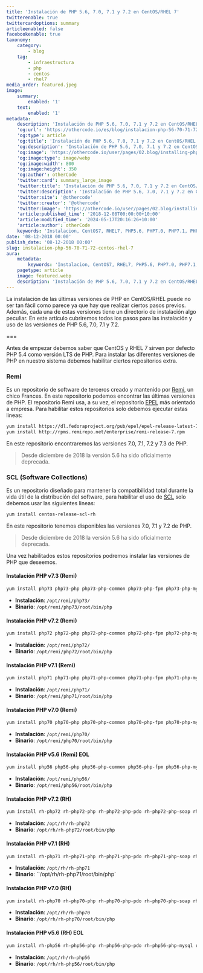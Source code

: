 ```yaml
---
title: 'Instalación de PHP 5.6, 7.0, 7.1 y 7.2 en CentOS/RHEL 7'
twitterenable: true
twittercardoptions: summary
articleenabled: false
facebookenable: true
taxonomy:
    category:
        - blog
    tag:
        - infraestructura
        - php
        - centos
        - rhel7
media_order: featured.jpeg
image:
    summary:
        enabled: '1'
    text:
        enabled: '1'
metadata:
    description: 'Instalación de PHP 5.6, 7.0, 7.1 y 7.2 en CentOS/RHEL 7 usando repositorios Remi, EPEL y SCL. '
    'og:url': 'https://othercode.io/es/blog/instalacion-php-56-70-71-72-centos-rhel-7'
    'og:type': article
    'og:title': 'Instalación de PHP 5.6, 7.0, 7.1 y 7.2 en CentOS/RHEL 7 | otherCode'
    'og:description': 'Instalación de PHP 5.6, 7.0, 7.1 y 7.2 en CentOS/RHEL 7 usando repositorios Remi, EPEL y SCL. '
    'og:image': 'https://othercode.io/user/pages/02.blog/installing-php-5-6-7-0-7-1-and-7-2-on-centos-rhel-7/featured.webp'
    'og:image:type': image/webp
    'og:image:width': 800
    'og:image:height': 350
    'og:author': otherCode
    'twitter:card': summary_large_image
    'twitter:title': 'Instalación de PHP 5.6, 7.0, 7.1 y 7.2 en CentOS/RHEL 7 | otherCode'
    'twitter:description': 'Instalación de PHP 5.6, 7.0, 7.1 y 7.2 en CentOS/RHEL 7 usando repositorios Remi, EPEL y SCL. '
    'twitter:site': '@othercode'
    'twitter:creator': '@othercode'
    'twitter:image': 'https://othercode.io/user/pages/02.blog/installing-php-5-6-7-0-7-1-and-7-2-on-centos-rhel-7/featured.webp'
    'article:published_time': '2018-12-08T00:00:00+10:00'
    'article:modified_time': '2024-05-17T20:16:26+10:00'
    'article:author': otherCode
    keywords: 'Instalacion, CentOS7, RHEL7, PHP5.6, PHP7.0, PHP7.1, PHP7, 2, EPEL, Remi, SCL'
date: '08-12-2018 00:00'
publish_date: '08-12-2018 00:00'
slug: instalacion-php-56-70-71-72-centos-rhel-7
aura:
    metadata:
        keywords: 'Instalacion, CentOS7, RHEL7, PHP5.6, PHP7.0, PHP7.1, PHP7, 2, EPEL, Remi, SCL'
    pagetype: article
    image: featured.webp
    description: 'Instalación de PHP 5.6, 7.0, 7.1 y 7.2 en CentOS/RHEL 7 usando repositorios Remi, EPEL y SCL. '
---
```


La instalación de las últimas versiones de PHP en CentOS/RHEL puede no ser tan fácil como parece ya que hay que realizar ciertos pasos previos. Además, cada una de estas versiones tiene un directorio de instalación algo peculiar. En este artículo cubriremos todos los pasos para las instalación y uso de las versiones de PHP 5.6, 7.0, 7.1 y 7.2.

===

Antes de empezar debemos saber que CentOS y RHEL 7 sirven por defecto PHP 5.4 como versión LTS de PHP. Para instalar las diferentes versiones de PHP en nuestro sistema debemos habilitar ciertos repositorios extra.

### Remi

Es un repositorio de software de terceros creado y mantenido por [Remi](https://blog.remirepo.net/), un chico Frances. En este repositorio podemos encontrar las últimas versiones de PHP. El repositorio Remi usa, a su vez, el repositorio [EPEL](https://fedoraproject.org/wiki/EPEL/es) más orientado a empresa. Para habilitar estos repositorios solo debemos ejecutar estas lineas:

```bash
yum install https://dl.fedoraproject.org/pub/epel/epel-release-latest-7.noarch.rpm
yum install http://rpms.remirepo.net/enterprise/remi-release-7.rpm
```

En este repositorio encontraremos las versiones 7.0, 7.1, 7.2 y 7.3 de PHP.

> Desde diciembre de 2018 la versión 5.6 ha sido oficialmente deprecada.

### SCL (Software Collections)

Es un repositorio diseñado para mantener la compatibilidad total durante la vida útil de la distribución del software, para habilitar el uso de [SCL](https://wiki.centos.org/AdditionalResources/Repositories/SCL) solo debemos usar las siguientes lineas:

```bash
yum install centos-release-scl-rh
```

En este repositorio tenemos disponibles las versiones 7.0, 7.1 y 7.2 de PHP.

> Desde diciembre de 2018 la versión 5.6 ha sido oficialmente deprecada.

Una vez habilitados estos repositorios podremos instalar las versiones de PHP que deseemos.

#### Instalación PHP v7.3 (Remi)

```bash
yum install php73 php73-php php73-php-common php73-php-fpm php73-php-mysql php73-php-pecl-memcache php73-php-pecl-memcached php73-php-gd php73-php-mbstring php73-php-mcrypt php73-php-xml php73-php-pecl-apc php73-php-cli php73-php-pear php73-php-pdo
```

* **Instalación**: `/opt/remi/php73/`
* **Binario**: `/opt/remi/php73/root/bin/php`

#### Instalación PHP v7.2 (Remi)

```bash
yum install php72 php72-php php72-php-common php72-php-fpm php72-php-mysql php72-php-pecl-memcache php72-php-pecl-memcached php72-php-gd php72-php-mbstring php72-php-mcrypt php72-php-xml php72-php-pecl-apc php72-php-cli php72-php-pear php72-php-pdo
```

* **Instalación**: `/opt/remi/php72/`
* **Binario**: `/opt/remi/php72/root/bin/php`

#### Instalación PHP v7.1 (Remi)

```bash
yum install php71 php71-php php71-php-common php71-php-fpm php71-php-mysql php71-php-pecl-memcache php71-php-pecl-memcached php71-php-gd php71-php-mbstring php71-php-mcrypt php71-php-xml php71-php-pecl-apc php71-php-cli php71-php-pear php71-php-pdo
```

* **Instalación**: `/opt/remi/php71/`
* **Binario**: `/opt/remi/php71/root/bin/php`

#### Instalación PHP v7.0 (Remi)

```bash
yum install php70 php70-php php70-php-common php70-php-fpm php70-php-mysql php70-php-pecl-memcache php70-php-pecl-memcached php70-php-gd php70-php-mbstring php70-php-mcrypt php70-php-xml php70-php-pecl-apc php70-php-cli php70-php-pear php70-php-pdo
```

* **Instalación**: `/opt/remi/php70/`
* **Binario**: `/opt/remi/php70/root/bin/php`

#### Instalación PHP v5.6 (Remi) EOL

```bash
yum install php56 php56-php php56-php-common php56-php-fpm php56-php-mysql php56-php-pecl-memcache php56-php-pecl-memcached php56-php-gd php56-php-mbstring php56-php-mcrypt php56-php-xml php56-php-pecl-apc php56-php-cli php56-php-pear php56-php-pdo
```

* **Instalación**: `/opt/remi/php56/`
* **Binario**: `/opt/remi/php56/root/bin/php`

#### Instalación PHP v7.2 (RH)

```bash
yum install rh-php72 rh-php72-php rh-php72-php-pdo rh-php72-php-soap rh-php72-php-xmlrpc rh-php72-php-curl rh-php72-php-mbstring rh-php72-php-readline rh-php72-php-intl rh-php72-php-process rh-php72-php-fpm
```

* **Instalación**: `/opt/rh/rh-php72`
* **Binario**: `/opt/rh/rh-php72/root/bin/php`

#### Instalación PHP v7.1 (RH)

```bash
yum install rh-php71 rh-php71-php rh-php71-php-pdo rh-php71-php-soap rh-php71-php-xmlrpc rh-php71-php-curl rh-php71-php-mbstring rh-php71-php-readline rh-php71-php-intl rh-php71-php-process rh-php71-php-fpm
```

* **Instalación**: `/opt/rh/rh-php71`
* **Binario**: ``/opt/rh/rh-php71/root/bin/php`

#### Instalación PHP v7.0 (RH)

```bash
yum install rh-php70 rh-php70-php rh-php70-php-pdo rh-php70-php-soap rh-php70-php-xmlrpc rh-php70-php-curl rh-php70-php-mbstring rh-php70-php-readline rh-php70-php-intl rh-php70-php-process rh-php70-php-fpm
```

* **Instalación**: `/opt/rh/rh-php70`
* **Binario**: `/opt/rh/rh-php70/root/bin/php`

#### Instalación PHP v5.6 (RH) EOL

```bash
yum install rh-php56 rh-php56-php rh-php56-php-pdo rh-php56-php-mysql rh-php56-php-soap rh-php56-php-xmlrpc rh-php56-php-curl rh-php56-php-mbstring rh-php56-php-readline rh-php56-php-intl rh-php56-php-process rh-php56-php-xdebug rh-php56-php-fpm
```

* **Instalación**: `/opt/rh/rh-php56`
* **Binario**: `/opt/rh/rh-php56/root/bin/php`